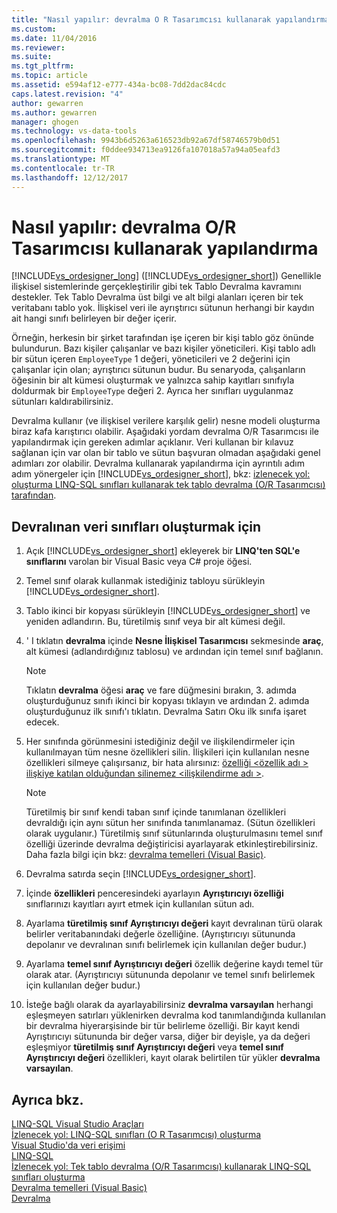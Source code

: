 ```yaml
---
title: "Nasıl yapılır: devralma O R Tasarımcısı kullanarak yapılandırma | Microsoft Docs"
ms.custom: 
ms.date: 11/04/2016
ms.reviewer: 
ms.suite: 
ms.tgt_pltfrm: 
ms.topic: article
ms.assetid: e594af12-e777-434a-bc08-7dd2dac84cdc
caps.latest.revision: "4"
author: gewarren
ms.author: gewarren
manager: ghogen
ms.technology: vs-data-tools
ms.openlocfilehash: 9943b6d5263a616523db92a67df58746579b0d51
ms.sourcegitcommit: f0ddee934713ea9126fa107018a57a94a05eafd3
ms.translationtype: MT
ms.contentlocale: tr-TR
ms.lasthandoff: 12/12/2017
---
```

# <a name="how-to-configure-inheritance-by-using-the-or-designer"></a>Nasıl yapılır: devralma O/R Tasarımcısı kullanarak yapılandırma
[!INCLUDE[vs_ordesigner_long](../data-tools/includes/vs_ordesigner_long_md.md)] ([!INCLUDE[vs_ordesigner_short](../data-tools/includes/vs_ordesigner_short_md.md)]) Genellikle ilişkisel sistemlerinde gerçekleştirilir gibi tek Tablo Devralma kavramını destekler. Tek Tablo Devralma üst bilgi ve alt bilgi alanları içeren bir tek veritabanı tablo yok. İlişkisel veri ile ayrıştırıcı sütunun herhangi bir kaydın ait hangi sınıfı belirleyen bir değer içerir.  
  
Örneğin, herkesin bir şirket tarafından işe içeren bir kişi tablo göz önünde bulundurun. Bazı kişiler çalışanlar ve bazı kişiler yöneticileri. Kişi tablo adlı bir sütun içeren `EmployeeType` 1 değeri, yöneticileri ve 2 değerini için çalışanlar için olan; ayrıştırıcı sütunun budur. Bu senaryoda, çalışanların öğesinin bir alt kümesi oluşturmak ve yalnızca sahip kayıtları sınıfıyla doldurmak bir `EmployeeType` değeri 2. Ayrıca her sınıfları uygulanmaz sütunları kaldırabilirsiniz.  
  
Devralma kullanır (ve ilişkisel verilere karşılık gelir) nesne modeli oluşturma biraz kafa karıştırıcı olabilir. Aşağıdaki yordam devralma O/R Tasarımcısı ile yapılandırmak için gereken adımlar açıklanır. Veri kullanan bir kılavuz sağlanan için var olan bir tablo ve sütun başvuran olmadan aşağıdaki genel adımları zor olabilir. Devralma kullanarak yapılandırma için ayrıntılı adım adım yönergeler için [!INCLUDE[vs_ordesigner_short](../data-tools/includes/vs_ordesigner_short_md.md)], bkz: [izlenecek yol: oluşturma LINQ-SQL sınıfları kullanarak tek tablo devralma (O/R Tasarımcısı) tarafından](../data-tools/walkthrough-creating-linq-to-sql-classes-by-using-single-table-inheritance-o-r-designer.md).  
  
## <a name="to-create-inherited-data-classes"></a>Devralınan veri sınıfları oluşturmak için
  
1.  Açık [!INCLUDE[vs_ordesigner_short](../data-tools/includes/vs_ordesigner_short_md.md)] ekleyerek bir **LINQ'ten SQL'e sınıflarını** varolan bir Visual Basic veya C# proje öğesi.  
  
2.  Temel sınıf olarak kullanmak istediğiniz tabloyu sürükleyin [!INCLUDE[vs_ordesigner_short](../data-tools/includes/vs_ordesigner_short_md.md)].  
  
3.  Tablo ikinci bir kopyası sürükleyin [!INCLUDE[vs_ordesigner_short](../data-tools/includes/vs_ordesigner_short_md.md)] ve yeniden adlandırın. Bu, türetilmiş sınıf veya bir alt kümesi değil.  
  
4.  ' I tıklatın **devralma** içinde **Nesne İlişkisel Tasarımcısı** sekmesinde **araç**, alt kümesi (adlandırdığınız tablosu) ve ardından için temel sınıf bağlanın.  
  
    > [!NOTE]
    >  Tıklatın **devralma** öğesi **araç** ve fare düğmesini bırakın, 3. adımda oluşturduğunuz sınıfı ikinci bir kopyası tıklayın ve ardından 2. adımda oluşturduğunuz ilk sınıfı'ı tıklatın. Devralma Satırı Oku ilk sınıfa işaret edecek.  
  
5.  Her sınıfında görünmesini istediğiniz değil ve ilişkilendirmeler için kullanılmayan tüm nesne özellikleri silin. İlişkileri için kullanılan nesne özellikleri silmeye çalışırsanız, bir hata alırsınız: [özelliği \<özellik adı > ilişkiye katılan olduğundan silinemez \<ilişkilendirme adı >](../data-tools/the-property-property-name-cannot-be-deleted-because-it-is-participating-in-the-association-association-name.md).  
  
    > [!NOTE]
    >  Türetilmiş bir sınıf kendi taban sınıf içinde tanımlanan özellikleri devraldığı için aynı sütun her sınıfında tanımlanamaz. (Sütun özellikleri olarak uygulanır.) Türetilmiş sınıf sütunlarında oluşturulmasını temel sınıf özelliği üzerinde devralma değiştiricisi ayarlayarak etkinleştirebilirsiniz. Daha fazla bilgi için bkz: [devralma temelleri (Visual Basic)](/dotnet/visual-basic/programming-guide/language-features/objects-and-classes/inheritance-basics).  
  
6.  Devralma satırda seçin [!INCLUDE[vs_ordesigner_short](../data-tools/includes/vs_ordesigner_short_md.md)].  
  
7.  İçinde **özellikleri** penceresindeki ayarlayın **Ayrıştırıcıyı özelliği** sınıflarınızı kayıtları ayırt etmek için kullanılan sütun adı.  
  
8.  Ayarlama **türetilmiş sınıf Ayrıştırıcıyı değeri** kayıt devralınan türü olarak belirler veritabanındaki değerle özelliğine. (Ayrıştırıcıyı sütununda depolanır ve devralınan sınıfı belirlemek için kullanılan değer budur.)  
  
9. Ayarlama **temel sınıf Ayrıştırıcıyı değeri** özellik değerine kaydı temel tür olarak atar. (Ayrıştırıcıyı sütununda depolanır ve temel sınıfı belirlemek için kullanılan değer budur.)  
  
10. İsteğe bağlı olarak da ayarlayabilirsiniz **devralma varsayılan** herhangi eşleşmeyen satırları yüklenirken devralma kod tanımlandığında kullanılan bir devralma hiyerarşisinde bir tür belirleme özelliği. Bir kayıt kendi Ayrıştırıcıyı sütununda bir değer varsa, diğer bir deyişle, ya da değeri eşleşmiyor **türetilmiş sınıf Ayrıştırıcıyı değeri** veya **temel sınıf Ayrıştırıcıyı değeri** özellikleri, kayıt olarak belirtilen tür yükler **devralma varsayılan**.  
  
## <a name="see-also"></a>Ayrıca bkz.
[LINQ-SQL Visual Studio Araçları](../data-tools/linq-to-sql-tools-in-visual-studio2.md)   
[İzlenecek yol: LINQ-SQL sınıfları (O R Tasarımcısı) oluşturma](how-to-create-linq-to-sql-classes-mapped-to-tables-and-views-o-r-designer.md)   
[Visual Studio'da veri erişimi](../data-tools/accessing-data-in-visual-studio.md)   
[LINQ-SQL](/dotnet/framework/data/adonet/sql/linq/index)   
[İzlenecek yol: Tek tablo devralma (O/R Tasarımcısı) kullanarak LINQ-SQL sınıfları oluşturma](../data-tools/walkthrough-creating-linq-to-sql-classes-by-using-single-table-inheritance-o-r-designer.md)   
[Devralma temelleri (Visual Basic)](/dotnet/visual-basic/programming-guide/language-features/objects-and-classes/inheritance-basics)  
[Devralma](/dotnet/csharp/programming-guide/classes-and-structs/inheritance)